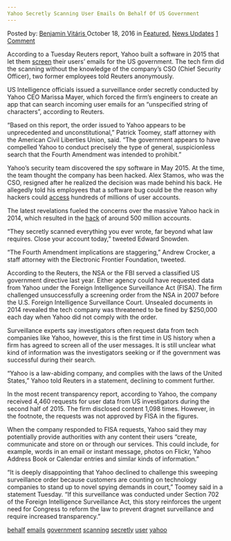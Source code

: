 ```yaml
---
Yahoo Secretly Scanning User Emails On Behalf Of US Government
---
```

<article class="post-listing post-15920 post type-post status-publish format-standard has-post-thumbnail hentry  tag-behalf tag-emails tag-government tag-scanning tag-secretly tag-user tag-yahoo">
    <div class="post-inner">
        <span>Posted by: <a href="https://www.deepdotweb.com/author/benjaminvi/" title="">Benjamin Vitáris </a></span>
    <span>October 18, 2016</span>
    <span>in <a href="https://www.deepdotweb.com/category/deepdot-news/" rel="category tag">Featured</a>, <a href="https://www.deepdotweb.com/category/news-updates/" rel="category tag">News Updates</a></span>
    <span><a href="https://www.deepdotweb.com/2016/10/18/yahoo-secretly-scanning-user-emails-behalf-us-government/#comments">1 Comment</a></span>
    </p>
    <div class="clear"></div>
    <div class="entry">
    <p>According to a Tuesday Reuters report, Yahoo built a software in 2015 that let them <a href="http://www.washingtontimes.com/news/2016/oct/4/yahoo-secretly-scanned-all-users-incoming-emails-r/">screen</a> their users’ emails for the US government. The tech firm did the scanning without the knowledge of the company’s CSO (Chief Security Officer), two former employees told Reuters anonymously.</p>
    <p>US Intelligence officials issued a surveillance order secretly conducted by Yahoo CEO Marissa Mayer, which forced the firm’s engineers to create an app that can search incoming user emails for an “unspecified string of characters”, according to Reuters.</p>
    <p>“Based on this report, the order issued to Yahoo appears to be unprecedented and unconstitutional,” Patrick Toomey, staff attorney with the American Civil Liberties Union, said. “The government appears to have compelled Yahoo to conduct precisely the type of general, suspicionless search that the Fourth Amendment was intended to prohibit.”</p>
    <p>Yahoo’s security team discovered the spy software in May 2015. At the time, the team thought the company has been hacked. Alex Stamos, who was the CSO, resigned after he realized the decision was made behind his back. He allegedly told his employees that a software bug could be the reason why hackers could <a href="https://www.deepdotweb.com/2016/08/10/yahoo-aware-hacker-selling-200-million-user-credentials-dark-web/">access</a> hundreds of millions of user accounts.</p>
    <p>The latest revelations fueled the concerns over the massive Yahoo hack in 2014, which resulted in the <a href="https://www.deepdotweb.com/2016/09/30/yahoo-announces-500m-accounts-compromised/">hack</a> of around 500 million accounts.</p>
    <p>“They secretly scanned everything you ever wrote, far beyond what law requires. Close your account today,” tweeted Edward Snowden.</p>
    <p>“The Fourth Amendment implications are staggering,” Andrew Crocker, a staff attorney with the Electronic Frontier Foundation, tweeted.</p>
    <p>According to the Reuters, the NSA or the FBI served a classified US government directive last year. Either agency could have requested data from Yahoo under the Foreign Intelligence Surveillance Act (FISA). The firm challenged unsuccessfully a screening order from the NSA in 2007 before the U.S. Foreign Intelligence Surveillance Court. Unsealed documents in 2014 revealed the tech company was threatened to be fined by $250,000 each day when Yahoo did not comply with the order.</p>
    <p>Surveillance experts say investigators often request data from tech companies like Yahoo, however, this is the first time in US history when a firm has agreed to screen all of the user messages. It is still unclear what kind of information was the investigators seeking or if the government was successful during their search.</p>
    <p>“Yahoo is a law-abiding company, and complies with the laws of the United States,” Yahoo told Reuters in a statement, declining to comment further.</p>
    <p>In the most recent transparency report, according to Yahoo, the company received 4,460 requests for user data from US investigators during the second half of 2015. The firm disclosed content 1,098 times. However, in the footnote, the requests was not approved by FISA in the figures.</p>
    <p>When the company responded to FISA requests, Yahoo said they may potentially provide authorities with any content their users “create, communicate and store on or through our services. This could include, for example, words in an email or instant message, photos on Flickr, Yahoo Address Book or Calendar entries and similar kinds of information.”</p>
    <p>“It is deeply disappointing that Yahoo declined to challenge this sweeping surveillance order because customers are counting on technology companies to stand up to novel spying demands in court,” Toomey said in a statement Tuesday. “If this surveillance was conducted under Section 702 of the Foreign Intelligence Surveillance Act, this story reinforces the urgent need for Congress to reform the law to prevent dragnet surveillance and require increased transparency.”</p>
    </div>
    <a href="https://www.deepdotweb.com/tag/behalf/" rel="tag">behalf</a> <a href="https://www.deepdotweb.com/tag/emails/" rel="tag">emails</a> <a href="https://www.deepdotweb.com/tag/government/" rel="tag">government</a> <a href="https://www.deepdotweb.com/tag/scanning/" rel="tag">scanning</a> <a href="https://www.deepdotweb.com/tag/secretly/" rel="tag">secretly</a> <a href="https://www.deepdotweb.com/tag/user/" rel="tag">user</a> <a href="https://www.deepdotweb.com/tag/yahoo/" rel="tag">yahoo</a></span> <span style="display:none" class="updated">2016-10-18</span>
    <div style="display:none" class="vcard author" itemprop="author" itemscope itemtype="http://schema.org/Person"><strong class="fn" itemprop="name"><a href="https://www.deepdotweb.com/author/benjaminvi/" title="Posts by Benjamin Vitáris" rel="author">Benjamin Vitáris</a></strong></div>
    
